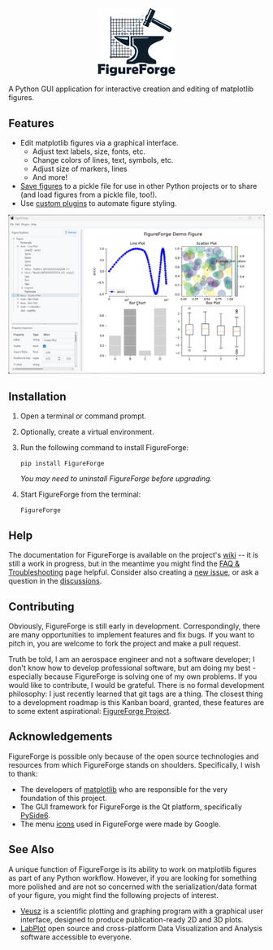 <p align="center"> <img width="30%" src="./FigureForge/resources/assets/logo_color_text.png"> </p>

A Python GUI application for interactive creation and editing of matplotlib figures.

## Features
- Edit matplotlib figures via a graphical interface.
  - Adjust text labels, size, fonts, etc.
  - Change colors of lines, text, symbols, etc.
  - Adjust size of markers, lines
  - And more!
- [Save figures](htthttps://github.com/nogula/FigureForge/wiki/FAQ-&-Troubleshooting#how-does-figureforge-save-figure-data) to a pickle file for use in other Python projects or to share (and load figures from a pickle file, too!).
- Use [custom plugins](https://github.com/nogula/FigureForge/wiki/Plugins) to automate figure styling.

![](./FigureForge/resources/assets/demo.png)

## Installation

1. Open a terminal or command prompt.
2. Optionally, create a virtual environment.
3. Run the following command to install FigureForge:

    ```
    pip install FigureForge
    ```
    _You may need to uninstall FigureForge before upgrading._
4. Start FigureForge from the terminal:
    ```
    FigureForge
    ```

## Help
The documentation for FigureForge is available on the project's [wiki](https://github.com/nogula/FigureForge/wiki) -- it is still a work in progress, but in the meantime you might find the [FAQ & Troubleshooting](https://github.com/nogula/FigureForge/wiki/FAQ-&-Troubleshooting) page helpful. Consider also creating a [new issue](https://github.com/nogula/FigureForge/issues), or ask a question in the [discussions](https://github.com/nogula/FigureForge/discussions/1).

## Contributing
Obviously, FigureForge is still early in development. Correspondingly, there are many opportunities to implement features and fix bugs. If you want to pitch in, you are welcome to fork the project and make a pull request.

Truth be told, I am an aerospace engineer and not a software developer; I don't know how to develop professional software, but am doing my best - especially because FigureForge is solving one of my own problems. If you would like to contribute, I would be grateful. There is no formal development philosophy: I just recently learned that git tags are a thing. The closest thing to a development roadmap is this Kanban board, granted, these features are to some extent aspirational: [FigureForge Project](https://github.com/users/nogula/projects/3/views/1).

## Acknowledgements
FigureForge is possible only because of the open source technologies and resources from which FigureForge stands on shoulders. Specifically, I wish to thank:
- The developers of [matplotlib](https://matplotlib.org/) who are responsible for the very foundation of this project.
- The GUI framework for FigureForge is the Qt platform, specifically [PySide6](https://pypi.org/project/PySide6/).
- The menu [icons](https://fonts.google.com/icons) used in FigureForge were made by Google.

## See Also
A unique function of FigureForge is its ability to work on matplotlib figures as part of any Python workflow. However, if you are looking for something more polished and are not so concerned with the serialization/data format of your figure, you might find the following projects of interest.
- [Veusz](https://veusz.github.io/) is a scientific plotting and graphing program with a graphical user interface, designed to produce publication-ready 2D and 3D plots.
- [LabPlot](https://labplot.kde.org/) open source and cross-platform Data Visualization and Analysis software accessible to everyone.
